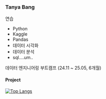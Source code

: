 
### Tanya Bang
연습
- Python
- Kaggle
- Pandas
- 데이터 시각화
- 데이터 분석
- sql....um..

데이터 엔지니어링 부트캠프 (24.11 ~ 25.05, 6개월)


#### Project
[![Top Langs](https://github-readme-stats.vercel.app/api/top-langs/?username=tanya-bang)](https://github.com/tanya-bang/github-readme-stats)
